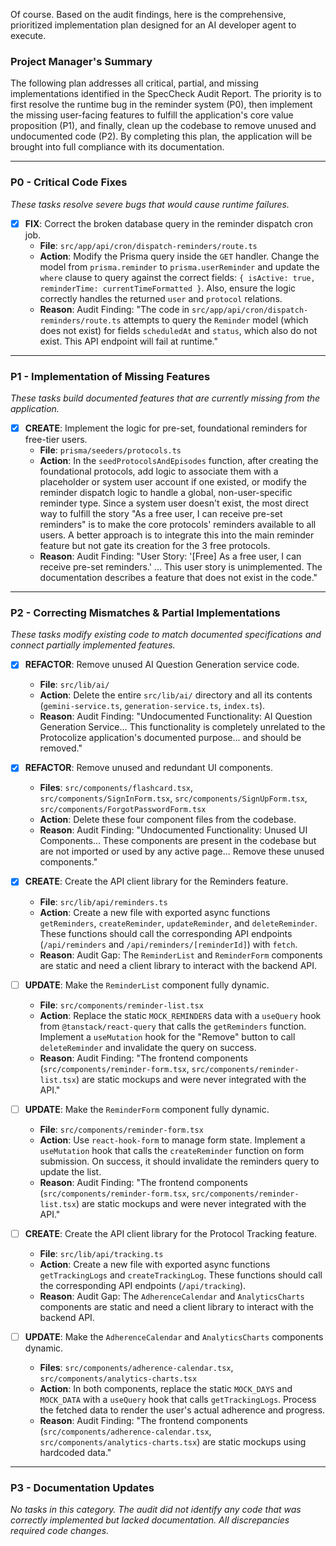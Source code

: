 Of course. Based on the audit findings, here is the comprehensive, prioritized implementation plan designed for an AI developer agent to execute.

### **Project Manager's Summary**

The following plan addresses all critical, partial, and missing implementations identified in the SpecCheck Audit Report. The priority is to first resolve the runtime bug in the reminder system (P0), then implement the missing user-facing features to fulfill the application's core value proposition (P1), and finally, clean up the codebase to remove unused and undocumented code (P2). By completing this plan, the application will be brought into full compliance with its documentation.

---

### **P0 - Critical Code Fixes**

*These tasks resolve severe bugs that would cause runtime failures.*

- [x] **FIX**: Correct the broken database query in the reminder dispatch cron job.
    - **File**: `src/app/api/cron/dispatch-reminders/route.ts`
    - **Action**: Modify the Prisma query inside the `GET` handler. Change the model from `prisma.reminder` to `prisma.userReminder` and update the `where` clause to query against the correct fields: `{ isActive: true, reminderTime: currentTimeFormatted }`. Also, ensure the logic correctly handles the returned `user` and `protocol` relations.
    - **Reason**: Audit Finding: "The code in `src/app/api/cron/dispatch-reminders/route.ts` attempts to query the `Reminder` model (which does not exist) for fields `scheduledAt` and `status`, which also do not exist. This API endpoint will fail at runtime."

---

### **P1 - Implementation of Missing Features**

*These tasks build documented features that are currently missing from the application.*

- [x] **CREATE**: Implement the logic for pre-set, foundational reminders for free-tier users.
    - **File**: `prisma/seeders/protocols.ts`
    - **Action**: In the `seedProtocolsAndEpisodes` function, after creating the foundational protocols, add logic to associate them with a placeholder or system user account if one existed, or modify the reminder dispatch logic to handle a global, non-user-specific reminder type. Since a system user doesn't exist, the most direct way to fulfill the story "As a free user, I can receive pre-set reminders" is to make the core protocols' reminders available to all users. A better approach is to integrate this into the main reminder feature but not gate its creation for the 3 free protocols.
    - **Reason**: Audit Finding: "User Story: '[Free] As a free user, I can receive pre-set reminders.' ... This user story is unimplemented. The documentation describes a feature that does not exist in the code."

---

### **P2 - Correcting Mismatches & Partial Implementations**

*These tasks modify existing code to match documented specifications and connect partially implemented features.*

- [x] **REFACTOR**: Remove unused AI Question Generation service code.
    - **File**: `src/lib/ai/`
    - **Action**: Delete the entire `src/lib/ai/` directory and all its contents (`gemini-service.ts`, `generation-service.ts`, `index.ts`).
    - **Reason**: Audit Finding: "Undocumented Functionality: AI Question Generation Service... This functionality is completely unrelated to the Protocolize application's documented purpose... and should be removed."

- [x] **REFACTOR**: Remove unused and redundant UI components.
    - **Files**: `src/components/flashcard.tsx`, `src/components/SignInForm.tsx`, `src/components/SignUpForm.tsx`, `src/components/ForgotPasswordForm.tsx`
    - **Action**: Delete these four component files from the codebase.
    - **Reason**: Audit Finding: "Undocumented Functionality: Unused UI Components... These components are present in the codebase but are not imported or used by any active page... Remove these unused components."

- [x] **CREATE**: Create the API client library for the Reminders feature.
    - **File**: `src/lib/api/reminders.ts`
    - **Action**: Create a new file with exported async functions `getReminders`, `createReminder`, `updateReminder`, and `deleteReminder`. These functions should call the corresponding API endpoints (`/api/reminders` and `/api/reminders/[reminderId]`) with `fetch`.
    - **Reason**: Audit Gap: The `ReminderList` and `ReminderForm` components are static and need a client library to interact with the backend API.

- [ ] **UPDATE**: Make the `ReminderList` component fully dynamic.
    - **File**: `src/components/reminder-list.tsx`
    - **Action**: Replace the static `MOCK_REMINDERS` data with a `useQuery` hook from `@tanstack/react-query` that calls the `getReminders` function. Implement a `useMutation` hook for the "Remove" button to call `deleteReminder` and invalidate the query on success.
    - **Reason**: Audit Finding: "The frontend components (`src/components/reminder-form.tsx`, `src/components/reminder-list.tsx`) are static mockups and were never integrated with the API."

- [ ] **UPDATE**: Make the `ReminderForm` component fully dynamic.
    - **File**: `src/components/reminder-form.tsx`
    - **Action**: Use `react-hook-form` to manage form state. Implement a `useMutation` hook that calls the `createReminder` function on form submission. On success, it should invalidate the reminders query to update the list.
    - **Reason**: Audit Finding: "The frontend components (`src/components/reminder-form.tsx`, `src/components/reminder-list.tsx`) are static mockups and were never integrated with the API."

- [ ] **CREATE**: Create the API client library for the Protocol Tracking feature.
    - **File**: `src/lib/api/tracking.ts`
    - **Action**: Create a new file with exported async functions `getTrackingLogs` and `createTrackingLog`. These functions should call the corresponding API endpoints (`/api/tracking`).
    - **Reason**: Audit Gap: The `AdherenceCalendar` and `AnalyticsCharts` components are static and need a client library to interact with the backend API.

- [ ] **UPDATE**: Make the `AdherenceCalendar` and `AnalyticsCharts` components dynamic.
    - **Files**: `src/components/adherence-calendar.tsx`, `src/components/analytics-charts.tsx`
    - **Action**: In both components, replace the static `MOCK_DAYS` and `MOCK_DATA` with a `useQuery` hook that calls `getTrackingLogs`. Process the fetched data to render the user's actual adherence and progress.
    - **Reason**: Audit Finding: "The frontend components (`src/components/adherence-calendar.tsx`, `src/components/analytics-charts.tsx`) are static mockups using hardcoded data."

---

### **P3 - Documentation Updates**

*No tasks in this category. The audit did not identify any code that was correctly implemented but lacked documentation. All discrepancies required code changes.*